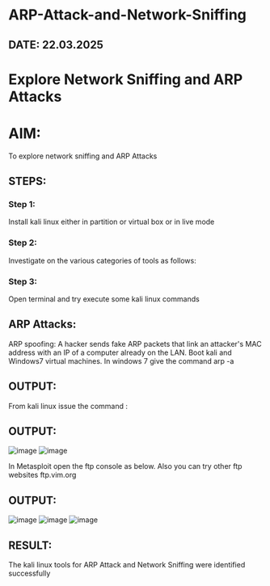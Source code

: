 # ARP-Attack-and-Network-Sniffing

## DATE: 22.03.2025

# Explore Network Sniffing and ARP Attacks

# AIM:

To explore network sniffing and ARP Attacks

## STEPS:

### Step 1:
Install kali linux either in partition or virtual box or in live mode

### Step 2:
Investigate on the various categories of tools as follows:

### Step 3:
Open terminal and try execute some kali linux commands

## ARP Attacks:  
ARP spoofing: A hacker sends fake ARP packets that link an attacker's MAC address with an IP of a computer already on the LAN. 
Boot kali and Windows7 virtual machines.
In windows 7 give the command arp -a
## OUTPUT:
From kali linux issue the command :

## OUTPUT:
![image](https://github.com/user-attachments/assets/7d16e842-eb96-41ff-84c5-695925c878bf)
![image](https://github.com/user-attachments/assets/21e20436-e9cc-44f0-815f-19c89078d53b)

In Metasploit open the ftp console as below. Also you can try other ftp websites ftp.vim.org
## OUTPUT:
![image](https://github.com/user-attachments/assets/baba33ae-5d44-4380-8368-9eb417c7ae92)
![image](https://github.com/user-attachments/assets/a70cacdb-2ad2-465e-af89-aa54d9540a77)
![image](https://github.com/user-attachments/assets/9140aadd-049f-4547-a812-1045dbf10837)

## RESULT:
The kali linux tools for ARP Attack and Network Sniffing were identified successfully

